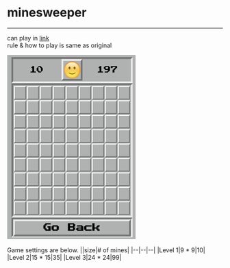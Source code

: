 # minesweeper
---
can play in [link](https://angdong.github.io/minesweeper/)\
rule & how to play is same as original

<!-- ![.](/assets/example.png) -->
<img src="/assets/example.png" width="300" height="430"/>

Game settings are below.
||size|# of mines|
|--|--|--|
|Level 1|9 * 9|10|
|Level 2|15 * 15|35|
|Level 3|24 * 24|99|
